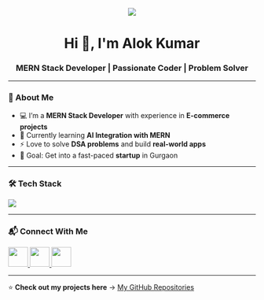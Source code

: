 <!-- Profile Banner (Optional - baad me add karenge) -->

<p align="center">
  <img src="https://skillicons.dev/icons?i=js,react,nodejs,express,mongodb,html,css,tailwind" />
</p>

<h1 align="center">Hi 👋, I'm Alok Kumar</h1>
<h3 align="center">MERN Stack Developer | Passionate Coder | Problem Solver</h3>

---

### 🚀 About Me
- 💻 I’m a **MERN Stack Developer** with experience in **E-commerce projects**
- 🌱 Currently learning **AI Integration with MERN**
- ⚡ Love to solve **DSA problems** and build **real-world apps**
- 🎯 Goal: Get into a fast-paced **startup** in Gurgaon

---

### 🛠 Tech Stack
<p>
  <img src="https://skillicons.dev/icons?i=js,react,nodejs,express,mongodb,html,css,tailwind,git,github,vscode" />
</p>

---

### 📬 Connect With Me
<p align="left">
  <a href="https://www.linkedin.com/in/alok-bisnaliya-278540328/" target="_blank">
    <img src="https://skillicons.dev/icons?i=linkedin" height="40" />
  </a>
  <a href="https://github.com/alokbisnaliya" target="_blank">
    <img src="https://skillicons.dev/icons?i=github" height="40" />
  </a>
  <a href="https://www.instagram.com/YOUR-INSTA-USERNAME" target="_blank">
    <img src="https://skillicons.dev/icons?i=instagram" height="40" />
  </a>
</p>

---

⭐ **Check out my projects here** → [My GitHub Repositories](https://github.com/alokbisnaliya?tab=repositories)
